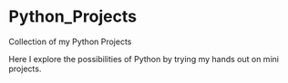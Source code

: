 # Python_Projects
Collection of my Python Projects

Here I explore the possibilities of Python by trying my hands out on mini projects.
